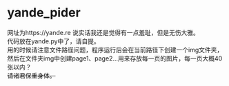 # yande_pider

网址为https://yande.re
说实话我还是觉得有一点羞耻，但是无伤大雅。<br>
代码放在yande.py中了，请自提。<br>
用的时候请注意文件路径问题，程序运行后会在当前路径下创建一个img文件夹，然后在文件夹img中创建page1、page2...用来存放每一页的图片，每一页大概40张以内？<br>
~~请诸君保重身体。~~
